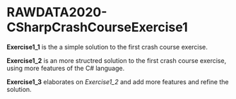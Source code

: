 # RAWDATA2020-CSharpCrashCourseExercise1

**Exercise1_1** is the a simple solution to the first crash course exercise.

**Exercise1_2** is an more structred solution to the first crash course exercise, using more features of the C# language.

**Exercise1_3** elaborates on _Exercise1_2_ and add more features and refine the solution.
